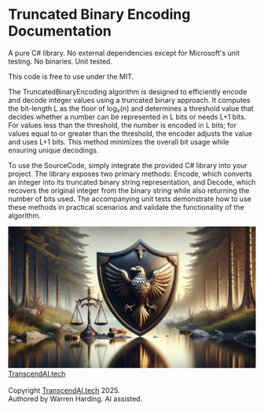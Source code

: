 # Truncated Binary Encoding Documentation

A pure C# library. No external dependencies except for Microsoft's unit testing. No binaries. Unit tested.

This code is free to use under the MIT.

The TruncatedBinaryEncoding algorithm is designed to efficiently encode and decode integer values using a truncated binary approach. It computes the bit-length L as the floor of log₂(n) and determines a threshold value that decides whether a number can be represented in L bits or needs L+1 bits. For values less than the threshold, the number is encoded in L bits; for values equal to or greater than the threshold, the encoder adjusts the value and uses L+1 bits. This method minimizes the overall bit usage while ensuring unique decodings.

To use the SourceCode, simply integrate the provided C# library into your project. The library exposes two primary methods: Encode, which converts an integer into its truncated binary string representation, and Decode, which recovers the original integer from the binary string while also returning the number of bits used. The accompanying unit tests demonstrate how to use these methods in practical scenarios and validate the functionality of the algorithm.

![AI Image](aiimage.jpg)
[TranscendAI.tech](https://TranscendAI.tech)<br>
<br>
Copyright [TranscendAI.tech](https://TranscendAI.tech) 2025.</br>
Authored by Warren Harding. AI assisted.</br>
